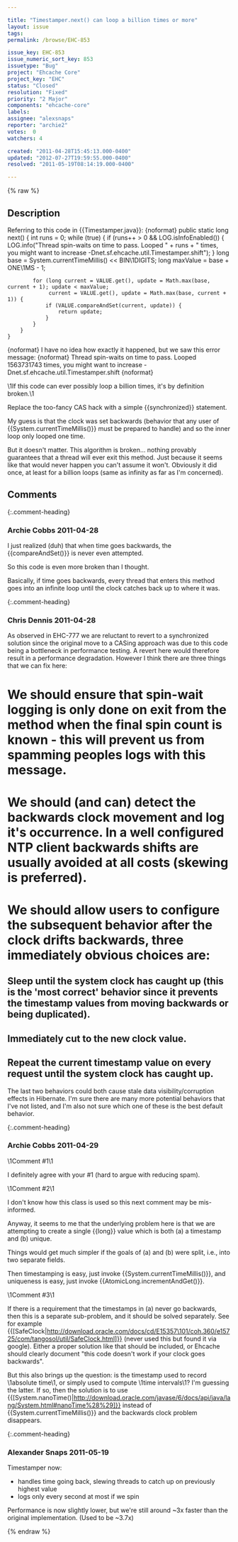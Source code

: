 ```yaml
---

title: "Timestamper.next() can loop a billion times or more"
layout: issue
tags: 
permalink: /browse/EHC-853

issue_key: EHC-853
issue_numeric_sort_key: 853
issuetype: "Bug"
project: "Ehcache Core"
project_key: "EHC"
status: "Closed"
resolution: "Fixed"
priority: "2 Major"
components: "ehcache-core"
labels: 
assignee: "alexsnaps"
reporter: "archie2"
votes:  0
watchers: 4

created: "2011-04-28T15:45:13.000-0400"
updated: "2012-07-27T19:59:55.000-0400"
resolved: "2011-05-19T08:14:19.000-0400"

---
```




{% raw %}



## Description

<div markdown="1" class="description">

Referring to this code in {{Timestamper.java}}:
{noformat}
    public static long next() {
        int runs = 0;
        while (true) {
            if (runs++ > 0 && LOG.isInfoEnabled()) {
                LOG.info("Thread spin-waits on time to pass. Looped "
                         + runs + " times, you might want to increase -Dnet.sf.ehcache.util.Timestamper.shift");
            }
            long base = System.currentTimeMillis() << BIN\1DIGITS;
            long maxValue = base + ONE\1MS - 1;

            for (long current = VALUE.get(), update = Math.max(base, current + 1); update < maxValue;
                 current = VALUE.get(), update = Math.max(base, current + 1)) {
                if (VALUE.compareAndSet(current, update)) {
                    return update;
                }
            }
        }
    }
{noformat}
I have no idea how exactly it happened, but we saw this error message:
{noformat}
Thread spin-waits on time to pass. Looped 1563731743 times,
  you might want to increase -Dnet.sf.ehcache.util.Timestamper.shift
{noformat}

\1If this code can ever possibly loop a billion times, it's by definition broken.\1

Replace the too-fancy CAS hack with a simple {{synchronized}} statement.

My guess is that the clock was set backwards (behavior that any user of {{System.currentTimeMillis()}} must be prepared to handle) and so the inner loop only looped one time.

But it doesn't matter. This algorithm is broken... nothing provably guarantees that a thread will ever exit this method. Just because it seems like that would never happen you can't assume it won't. Obviously it did once, at least for a billion loops (same as infinity as far as I'm concerned).


</div>

## Comments


{:.comment-heading}
### **Archie Cobbs** <span class="date">2011-04-28</span>

<div markdown="1" class="comment">

I just realized (duh) that when time goes backwards, the {{compareAndSet()}} is never even attempted.

So this code is even more broken than I thought.

Basically, if time goes backwards, every thread that enters this method goes into an infinite loop until the clock catches back up to where it was.


</div>


{:.comment-heading}
### **Chris Dennis** <span class="date">2011-04-28</span>

<div markdown="1" class="comment">

As observed in EHC-777 we are reluctant to revert to a synchronized solution since the original move to a CASing approach was due to this code being a bottleneck in performance testing.  A revert here would therefore result in a performance degradation.  However I think there are three things that we can fix here:

# We should ensure that spin-wait logging is only done on exit from the method when the final spin count is known - this will prevent us from spamming peoples logs with this message.
# We should (and can) detect the backwards clock movement and log it's occurrence.  In a well configured NTP client backwards shifts are usually avoided at all costs (skewing is preferred).
# We should allow users to configure the subsequent behavior after the clock drifts backwards, three immediately obvious choices are:
## Sleep until the system clock has caught up (this is the 'most correct' behavior since it prevents the timestamp values from moving backwards or being duplicated).
## Immediately cut to the new clock value.
## Repeat the current timestamp value on every request until the system clock has caught up.

The last two behaviors could both cause stale data visibility/corruption effects in Hibernate.  I'm sure there are many more potential behaviors that I've not listed, and I'm also not sure which one of these is the best default behavior.

</div>


{:.comment-heading}
### **Archie Cobbs** <span class="date">2011-04-29</span>

<div markdown="1" class="comment">

\1Comment #1\1

I definitely agree with your #1 (hard to argue with reducing spam).

\1Comment #2\1

I don't know how this class is used so this next comment may be mis-informed.

Anyway, it seems to me that the underlying problem here is that we are attempting to create a single {{long}} value which is both (a) a timestamp and (b) unique.

Things would get much simpler if the goals of (a) and (b) were split, i.e., into two separate fields.

Then timestamping is easy, just invoke {{System.currentTimeMillis()}}, and uniqueness is easy, just invoke {{AtomicLong.incrementAndGet()}}.

\1Comment #3\1

If there is a requirement that the timestamps in (a) never go backwards, then this is a separate sub-problem, and it should be solved separately. See for example {{[SafeClock|http://download.oracle.com/docs/cd/E15357\101/coh.360/e15725/com/tangosol/util/SafeClock.html]}} (never used this but found it via google). Either a proper solution like that should be included, or Ehcache should clearly document "this code doesn't work if your clock goes backwards".

But this also brings up the question: is the timestamp used to record \1absolute time\1, or simply used to compute \1time intervals\1? I'm guessing the latter. If so, then the solution is to use {{[System.nanoTime()|http://download.oracle.com/javase/6/docs/api/java/lang/System.html#nanoTime%28%29]}} instead of {{System.currentTimeMillis()}} and the backwards clock problem disappears.



</div>


{:.comment-heading}
### **Alexander Snaps** <span class="date">2011-05-19</span>

<div markdown="1" class="comment">

Timestamper now:
 - handles time going back, slewing threads to catch up on previously highest value
 - logs only every second at most if we spin

Performance is now slightly lower, but we're still around ~3x faster than the original implementation. (Used to be ~3.7x)

</div>



{% endraw %}
